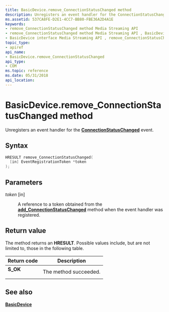 ```yaml
---
title: BasicDevice.remove_ConnectionStatusChanged method
description: Unregisters an event handler for the ConnectionStatusChanged event.
ms.assetid: 537CA8FE-D2E1-4CC7-BB80-FBE36A2D4A1E
keywords:
- remove_ConnectionStatusChanged method Media Streaming API
- remove_ConnectionStatusChanged method Media Streaming API , BasicDevice interface
- BasicDevice interface Media Streaming API , remove_ConnectionStatusChanged method
topic_type:
- apiref
api_name:
- BasicDevice.remove_ConnectionStatusChanged
api_type:
- COM
ms.topic: reference
ms.date: 05/31/2018
api_location: 
---
```


# BasicDevice.remove\_ConnectionStatusChanged method

Unregisters an event handler for the [**ConnectionStatusChanged**](connectionstatuschanged.md) event.

## Syntax


```C++
HRESULT remove_ConnectionStatusChanged(
  [in] EventRegistrationToken *token
);
```



## Parameters

<dl> <dt>

*token* \[in\]
</dt> <dd>

A reference to a token obtained from the [**add\_ConnectionStatusChanged**](basicdevice-add-connectionstatuschanged.md) method when the event handler was registered.

</dd> </dl>

## Return value

The method returns an **HRESULT**. Possible values include, but are not limited to, those in the following table.



| Return code                                                                          | Description                      |
|--------------------------------------------------------------------------------------|----------------------------------|
| <dl> <dt>**S\_OK**</dt> </dl> | The method succeeded.<br/> |



 

## See also

<dl> <dt>

[**BasicDevice**](/previous-versions/windows/desktop/legacy/hh828813(v=vs.85))
</dt> </dl>

 

